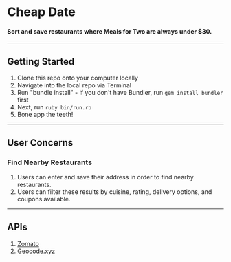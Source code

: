 # Cheap Date

#### Sort and save restaurants where Meals for Two are always under $30.

------

## Getting Started
1. Clone this repo onto your computer locally
2. Navigate into the local repo via Terminal
3. Run "bundle install" - if you don't have Bundler, run `gem install bundler` first
4. Next, run `ruby bin/run.rb`
5. Bone app the teeth!

------

## User Concerns

### Find Nearby Restaurants

1. Users can enter and save their address in order to find nearby restaurants.
2. Users can filter these results by cuisine, rating, delivery options, and coupons available.

------

## APIs

1. [Zomato](https://developers.zomato.com/documentation)
2. [Geocode.xyz](https://geocode.xyz/api)
